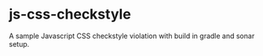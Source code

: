 js-css-checkstyle
=================

A sample Javascript CSS checkstyle violation with build in gradle and sonar setup.